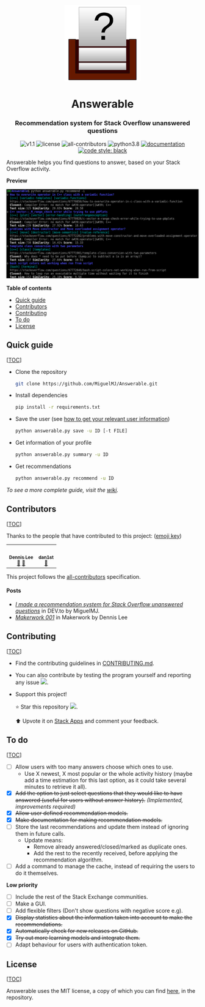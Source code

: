 <p align="center">
    <img src="doc/logo.svg" height="200px" alt="logo" title="Answerable">
</p>
<h1 align="center">Answerable</h1>
<h3 align="center">Recommendation system for Stack Overflow unanswered questions</h3>
<p align="center">
    <img title="v1.1" alt="v1.1" src="https://img.shields.io/badge/version-v1.1-informational?style=flat-square"
    <a href="LICENSE">
        <img title="MIT License" alt="license" src="https://img.shields.io/badge/license-MIT-informational?style=flat-square">
    </a>
	<img title="all-contributors" alt="all-contributors" src="https://img.shields.io/github/all-contributors/MiguelMJ/Answerable?color=informational&style=flat-square">
	<img title="python3.8" alt="python3.8" src="https://img.shields.io/badge/python-3.8-informational?style=flat-square">
	<a href="https://github.com/MiguelMJ/Answerable/wiki">
        <img title="documentation" alt="documentation" src="https://img.shields.io/badge/documentation-wiki-success?style=flat-square">
    </a>
	<a href="https://github.com/psf/black">
        <img title="code style: black" alt="code style: black" src="https://img.shields.io/badge/code%20style-black-000000.svg?style=flat-square">
    </a>
</p>



Answerable helps you find questions to answer, based on your Stack Overflow activity.

**Preview**

<p align="center"><img src="doc/preview.png" alt="preview"></p>

**Table of contents**

<span id="toc"></span>

  - [Quick guide](#Quick-guide30)
  - [Contributors](#contributors)
  - [Contributing](#Contributing66)
  - [To do](#To-do77)
  - [License](#License99)

<h2 id="Quick-guide30">Quick guide</h2> 

[[TOC](#toc)]

- Clone the repository

    ```bash
    git clone https://github.com/MiguelMJ/Answerable.git
    ```

- Install dependencies

    ```bash
    pip install -r requirements.txt
    ```

- Save the user (see [how to get your relevant user information](https://github.com/MiguelMJ/Answerable/wiki/Getting_user_info))

    ```bash
    python answerable.py save -u ID [-t FILE]
    ```

- Get information of your profile

    ```bash
    python answerable.py summary -u ID
    ```

- Get recommendations

  ```bash
  python answerable.py recommend -u ID
  ```

_To see a more complete guide, visit the [wiki](https://github.com/MiguelMJ/Answerable/wiki)._

<h2 id="contributors">Contributors</h2> 

[[TOC](#toc)]

Thanks to the people that have contributed to this project: ([emoji key](https://allcontributors.org/docs/en/emoji-key))

<!-- ALL-CONTRIBUTORS-LIST:START - Do not remove or modify this section -->
<!-- prettier-ignore-start -->
<!-- markdownlint-disable -->
<table>
  <tr>
    <td align="center"><a href="https://fxgit.work"><img src="https://avatars.githubusercontent.com/u/1080112?v=4?s=100" width="100px;" alt=""/><br /><sub><b>Dennis Lee</b></sub></a><br /><a href="https://github.com/MiguelMJ/Answerable/issues?q=author%3Adennislwm" title="Bug reports">🐛</a> <a href="#blog-dennislwm" title="Blogposts">📝</a></td>
    <td align="center"><a href="https://github.com/danthe1st"><img src="https://avatars.githubusercontent.com/u/34687786?v=4?s=100" width="100px;" alt=""/><br /><sub><b>dan1st</b></sub></a><br /><a href="https://github.com/MiguelMJ/Answerable/commits?author=danthe1st" title="Documentation">📖</a></td>
  </tr>
</table>
<!-- markdownlint-restore -->
<!-- prettier-ignore-end -->

<!-- ALL-CONTRIBUTORS-LIST:END -->

This project follows the [all-contributors](https://allcontributors.org/) specification.

#### Posts

- [*I made a recommendation system for Stack Overflow unanswered questions*](https://dev.to/miguelmj/i-made-a-recommendation-system-for-stack-overflow-unanswered-questions-280a) in DEV.to by MiguelMJ.
- <a id="blog-dennislwm" href="https://makerwork.substack.com/p/makerwork001"><i>Makerwork 001</i></a> in Makerwork by Dennis Lee

<h2 id="Contributing66">Contributing</h2> 

[[TOC](#toc)]

- Find the contributing guidelines in [CONTRIBUTING.md](CONTRIBUTING.md).
- You can also contribute by testing the program yourself and reporting any issue [![](https://img.shields.io/github/issues/MiguelMJ/Answerable?style=social)](https://github.com/MiguelMJ/Answerable/issues).
- Support this project!

  :star: Star this repository [![](https://img.shields.io/github/stars/MiguelMJ/Answerable?style=social)](https://github.com/MiguelMJ/Answerable/stargazers).

  :arrow_up: Upvote it on [Stack Apps](https://stackapps.com/questions/8805/placeholder-answerable-a-recomendator-of-unanswered-questions) and comment your feedback.

<h2 id="To-do77">To do</h2> 

[[TOC](#toc)]

- [ ] Allow users with too many answers choose which ones to use.
  - Use X newest, X most popular or the whole activity history (maybe add a time estimation for this last option, as it could take several minutes to retrieve it all).
- [x] ~~Add the option to just select questions that they would like to have answered (useful for users without answer history).~~ *(Implemented, improvements required)*
- [x] ~~Allow user defined recommendation models.~~
- [x] ~~Make documentation for making recommendation models.~~
- [ ] Store the last recommendations and update them instead of ignoring them in future calls.
  - Update means:
    - Remove already answered/closed/marked as duplicate ones.
    - Add the rest to the recently received, before applying the recommendation algorithm.
- [ ] Add a command to manage the cache, instead of requiring the users to do it themselves.

**Low priority**

- [ ] Include the rest of the Stack Exchange communities.
- [ ] Make a GUI.
- [ ] Add flexible filters (Don't show questions with negative score e.g).
- [x] ~~Display statistics about the information taken into account to make the recommendations.~~
- [x] ~~Automatically check for new releases on GitHub.~~
- [x] ~~Try out more learning models and integrate them.~~
- [ ] Adapt behaviour for users with authentication token.

<h2 id="License99">License</h2> 

[[TOC](#toc)]

Answerable uses the MIT license, a copy of which you can find [here](LICENSE), in the repository.

